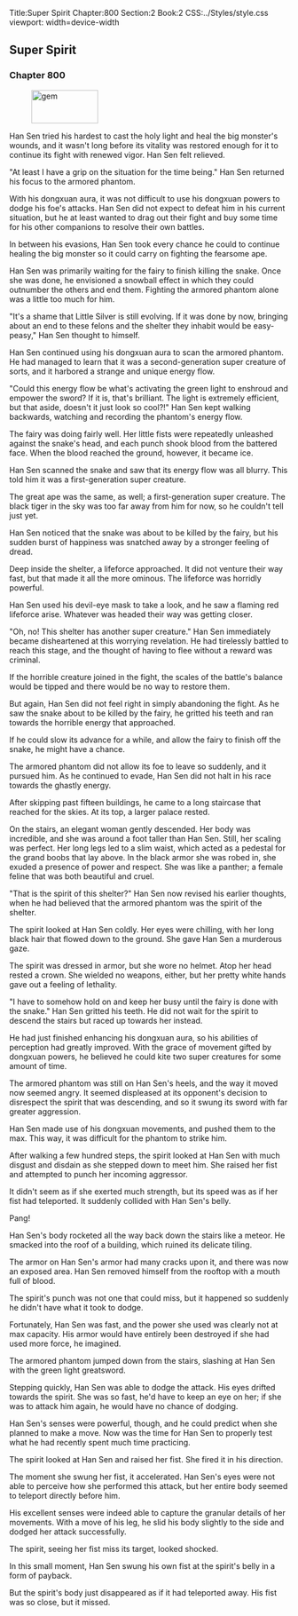 Title:Super Spirit 
Chapter:800 
Section:2 
Book:2 
CSS:../Styles/style.css 
viewport: width=device-width
  
## Super Spirit
### Chapter 800
  
<figure>
	<img src="../Images/gem.gif" alt="gem" id="gem" width="120" height="60" />
</figure>
  

  
Han Sen tried his hardest to cast the holy light and heal the big monster's wounds, and it wasn't long before its vitality was restored enough for it to continue its fight with renewed vigor. Han Sen felt relieved.

"At least I have a grip on the situation for the time being." Han Sen returned his focus to the armored phantom.

With his dongxuan aura, it was not difficult to use his dongxuan powers to dodge his foe's attacks. Han Sen did not expect to defeat him in his current situation, but he at least wanted to drag out their fight and buy some time for his other companions to resolve their own battles.

In between his evasions, Han Sen took every chance he could to continue healing the big monster so it could carry on fighting the fearsome ape.

Han Sen was primarily waiting for the fairy to finish killing the snake. Once she was done, he envisioned a snowball effect in which they could outnumber the others and end them. Fighting the armored phantom alone was a little too much for him.

"It's a shame that Little Silver is still evolving. If it was done by now, bringing about an end to these felons and the shelter they inhabit would be easy-peasy," Han Sen thought to himself.

Han Sen continued using his dongxuan aura to scan the armored phantom. He had managed to learn that it was a second-generation super creature of sorts, and it harbored a strange and unique energy flow.

"Could this energy flow be what's activating the green light to enshroud and empower the sword? If it is, that's brilliant. The light is extremely efficient, but that aside, doesn't it just look so cool?!" Han Sen kept walking backwards, watching and recording the phantom's energy flow.

The fairy was doing fairly well. Her little fists were repeatedly unleashed against the snake's head, and each punch shook blood from the battered face. When the blood reached the ground, however, it became ice.

Han Sen scanned the snake and saw that its energy flow was all blurry. This told him it was a first-generation super creature.

The great ape was the same, as well; a first-generation super creature. The black tiger in the sky was too far away from him for now, so he couldn't tell just yet.

Han Sen noticed that the snake was about to be killed by the fairy, but his sudden burst of happiness was snatched away by a stronger feeling of dread.

Deep inside the shelter, a lifeforce approached. It did not venture their way fast, but that made it all the more ominous. The lifeforce was horridly powerful.

Han Sen used his devil-eye mask to take a look, and he saw a flaming red lifeforce arise. Whatever was headed their way was getting closer.

"Oh, no! This shelter has another super creature." Han Sen immediately became disheartened at this worrying revelation. He had tirelessly battled to reach this stage, and the thought of having to flee without a reward was criminal.

If the horrible creature joined in the fight, the scales of the battle's balance would be tipped and there would be no way to restore them.

But again, Han Sen did not feel right in simply abandoning the fight. As he saw the snake about to be killed by the fairy, he gritted his teeth and ran towards the horrible energy that approached.

If he could slow its advance for a while, and allow the fairy to finish off the snake, he might have a chance.

The armored phantom did not allow its foe to leave so suddenly, and it pursued him. As he continued to evade, Han Sen did not halt in his race towards the ghastly energy.

After skipping past fifteen buildings, he came to a long staircase that reached for the skies. At its top, a larger palace rested.

On the stairs, an elegant woman gently descended. Her body was incredible, and she was around a foot taller than Han Sen. Still, her scaling was perfect. Her long legs led to a slim waist, which acted as a pedestal for the grand boobs that lay above. In the black armor she was robed in, she exuded a presence of power and respect. She was like a panther; a female feline that was both beautiful and cruel.

"That is the spirit of this shelter?" Han Sen now revised his earlier thoughts, when he had believed that the armored phantom was the spirit of the shelter.

The spirit looked at Han Sen coldly. Her eyes were chilling, with her long black hair that flowed down to the ground. She gave Han Sen a murderous gaze.

The spirit was dressed in armor, but she wore no helmet. Atop her head rested a crown. She wielded no weapons, either, but her pretty white hands gave out a feeling of lethality.

"I have to somehow hold on and keep her busy until the fairy is done with the snake." Han Sen gritted his teeth. He did not wait for the spirit to descend the stairs but raced up towards her instead.

He had just finished enhancing his dongxuan aura, so his abilities of perception had greatly improved. With the grace of movement gifted by dongxuan powers, he believed he could kite two super creatures for some amount of time.

The armored phantom was still on Han Sen's heels, and the way it moved now seemed angry. It seemed displeased at its opponent's decision to disrespect the spirit that was descending, and so it swung its sword with far greater aggression.

Han Sen made use of his dongxuan movements, and pushed them to the max. This way, it was difficult for the phantom to strike him.

After walking a few hundred steps, the spirit looked at Han Sen with much disgust and disdain as she stepped down to meet him. She raised her fist and attempted to punch her incoming aggressor.

It didn't seem as if she exerted much strength, but its speed was as if her fist had teleported. It suddenly collided with Han Sen's belly.

Pang!

Han Sen's body rocketed all the way back down the stairs like a meteor. He smacked into the roof of a building, which ruined its delicate tiling.

The armor on Han Sen's armor had many cracks upon it, and there was now an exposed area. Han Sen removed himself from the rooftop with a mouth full of blood.

The spirit's punch was not one that could miss, but it happened so suddenly he didn't have what it took to dodge.

Fortunately, Han Sen was fast, and the power she used was clearly not at max capacity. His armor would have entirely been destroyed if she had used more force, he imagined.

The armored phantom jumped down from the stairs, slashing at Han Sen with the green light greatsword.

Stepping quickly, Han Sen was able to dodge the attack. His eyes drifted towards the spirit. She was so fast, he'd have to keep an eye on her; if she was to attack him again, he would have no chance of dodging.

Han Sen's senses were powerful, though, and he could predict when she planned to make a move. Now was the time for Han Sen to properly test what he had recently spent much time practicing.

The spirit looked at Han Sen and raised her fist. She fired it in his direction.

The moment she swung her fist, it accelerated. Han Sen's eyes were not able to perceive how she performed this attack, but her entire body seemed to teleport directly before him.

His excellent senses were indeed able to capture the granular details of her movements. With a move of his leg, he slid his body slightly to the side and dodged her attack successfully.

The spirit, seeing her fist miss its target, looked shocked.

In this small moment, Han Sen swung his own fist at the spirit's belly in a form of payback.

But the spirit's body just disappeared as if it had teleported away. His fist was so close, but it missed.
